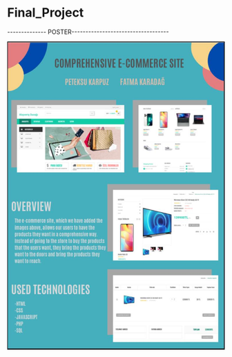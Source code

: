 # Final_Project

-------------- POSTER-----------------------------------


<img src="img.jpeg" width="auto">

